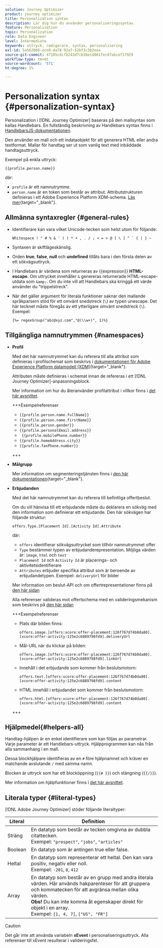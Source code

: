 ```yaml
---
solution: Journey Optimizer
product: journey optimizer
title: Personalization syntax
description: Lär dig hur du använder personaliseringssyntax.
feature: Personalization
topic: Personalization
role: Data Engineer
level: Intermediate
keywords: uttryck, redigerare, syntax, personalisering
exl-id: 5a562066-ece0-4a78-92a7-52bf3c3b2eea
source-git-commit: 47185cdcfb243d7cb3becd861fec87abcef1f929
workflow-type: tm+mt
source-wordcount: '571'
ht-degree: 1%

---
```


# Personalization syntax {#personalization-syntax}

Personalization i [!DNL Journey Optimizer] baseras på den mallsyntax som kallas Handlebars. En fullständig beskrivning av Handlebars syntax finns i [HandlebarsJS-dokumentationen](https://handlebarsjs.com/).

Den använder en mall och ett indataobjekt för att generera HTML eller andra textformat. Mallar för handtag ser ut som vanlig text med inbäddade handtagsuttryck.

Exempel på enkla uttryck:

`{{profile.person.name}}`

där:

* `profile` är ett namnutrymme.
* `person.name` är en token som består av attribut. Attributstrukturen definieras i ett Adobe Experience Platform XDM-schema. [Läs mer](https://experienceleague.adobe.com/docs/experience-platform/xdm/home.html?lang=sv){target="_blank"}.

## Allmänna syntaxregler {#general-rules}

* Identifierare kan vara vilket Unicode-tecken som helst utom för följande:

  ```
  Whitespace ! " # % & ' ( ) * + , . / ; < = > @ [ \ ] ^ ` { | } ~
  ```

* Syntaxen är skiftlägeskänslig.

* Orden **true**, **false**, **null** och **undefined** tillåts bara i den första delen av ett sökvägsuttryck.

* I Handlebars är värdena som returneras av {{expression}} **HTML-escape**. Om uttrycket innehåller `&` genereras returnerade HTML-escape-utdata som `&amp;`. Om du inte vill att Handlebars ska kringgå ett värde använder du &quot;trippelstreck&quot;.

* När det gäller argument för literala funktioner saknar den mallande språkparsern stöd för ett omvänt snedstreck (`\`) av typen unescape. Det här tecknet måste föregås av ett ytterligare omvänt snedstreck (`\`). Exempel:

  `{%= regexGroup("abc@xyz.com","@(\\w+)", 1)%}`

## Tillgängliga namnutrymmen {#namespaces}

* **Profil**

  Med det här namnutrymmet kan du referera till alla attribut som definieras i profilschemat som beskrivs i [dokumentationen för Adobe Experience Platform datamodell (XDM)](https://experienceleague.adobe.com/docs/experience-platform/xdm/home.html?lang=sv){target="_blank"}.

  Attributen måste definieras i schemat innan de refereras i ett [!DNL Journey Optimizer]-anpassningsblock.

  Mer information om hur du återanvänder profilattribut i villkor finns i [det här avsnittet](functions/helpers.md#if-function).

  +++Exempelreferenser

   * `{{profile.person.name.fullName}}`
   * `{{profile.person.name.firstName}}`
   * `{{profile.person.gender}}`
   * `{{profile.personalEmail.address}}`
   * ` {{profile.mobilePhone.number}}`
   * `{{profile.homeAddress.city}}`
   * `{{profile.faxPhone.number}}`

  +++

* **Målgrupp**

  Mer information om segmenteringstjänsten finns i [den här dokumentationen](https://experienceleague.adobe.com/docs/experience-platform/segmentation/home.html){target="_blank"}.

* **Erbjudanden**

  Med det här namnutrymmet kan du referera till befintliga offertbeslut.

  Om du vill hänvisa till ett erbjudande måste du deklarera en sökväg med den information som definierar ett erbjudande. Den här sökvägen har följande struktur:

  `offers.Type.[Placement Id].[Activity Id].Attribute`

  där:

   * `offers` identifierar sökvägsuttrycket som tillhör namnutrymmet offer
   * `Type` bestämmer typen av erbjudanderepresentation. Möjliga värden är: `image`, `html` och `text`
   * `Placement Id` och `Activity Id` är placerings- och aktivitetsidentifierare
   * `Attributes` erbjuder specifika attribut som är beroende av erbjudandetypen. Exempel: `deliveryUrl` för bilder

  Mer information om beslut-API och om offertrepresentationer finns på [den här sidan](../offers/api-reference/offer-delivery-api/decisioning-api.md)

  Alla referenser valideras mot offertschema med en valideringsmekanism som beskrivs på [den här sidan](../personalization/personalization-build-expressions.md)

  +++Exempelreferenser

   * Plats där bilden finns:

     `offers.image.[offers:xcore:offer-placement:126f767d74b0da80].[xcore:offer-activity:125e2c6889798fd9].deliveryUrl`

   * Mål-URL när du klickar på bilden:

     `offers.image.[offers:xcore:offer-placement:126f767d74b0da80].[xcore:offer-activity:125e2c6889798fd9].linkUrl`

   * Innehåll i det erbjudande som kommer från beslutsmotorn:

     `offers.text.[offers:xcore:offer-placement:126f767d74b0da80].[xcore:offer-activity:125e2c6889798fd9].content`

   * HTML innehåll i erbjudandet som kommer från beslutsmotorn:

     `offers.html.[offers:xcore:offer-placement:126f767d74b0da80].[xcore:offer-activity:125e2c6889798fd9].content`

  +++

## Hjälpmedel{#helpers-all}

Handtag-hjälpen är en enkel identifierare som kan följas av parametrar. Varje parameter är ett Handlebars-uttryck. Hjälpprogrammen kan nås från alla sammanhang i en mall.

Dessa blockhjälpare identifieras av en `#` före hjälpnamnet och kräver en matchande avslutande `/` med samma namn.

Blocken är uttryck som har ett blocköppning (`{{# }}`) och stängning (`{{/}}`).

Mer information om hjälpfunktioner finns i [det här avsnittet](functions/helpers.md).

## Literala typer {#literal-types}

[!DNL Adobe Journey Optimizer] stöder följande literaltyper:

| Literal | Definition |
| ------- | ---------- |
| Sträng | En datatyp som består av tecken omgivna av dubbla citattecken. <br>Exempel: `"prospect"`, `"jobs"`, `"articles"` |
| Boolean | En datatyp som är antingen true eller false. |
| Heltal | En datatyp som representerar ett heltal. Den kan vara positiv, negativ eller noll. <br>Exempel: `-201`, `0`, `412` |
| Array | En datatyp som består av en grupp med andra literala värden. Här används hakparenteser för att gruppera och kommatecken för att avgränsa mellan olika värden. <br> **Obs!** Du kan inte komma åt egenskaper direkt för objekt i en array. <br> Exempel: `[1, 4, 7]`, `["US", "FR"]` |

>[!CAUTION]
>
>Det går inte att använda variabeln **xEvent** i personaliseringsuttryck. Alla referenser till xEvent resulterar i valideringsfel.
